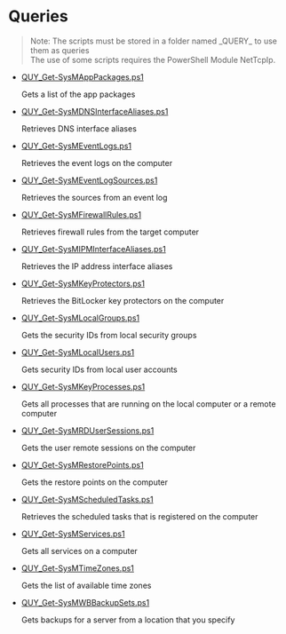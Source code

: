 # Queries

> Note: The scripts must be stored in a folder named \_QUERY_ to use them as queries
<br>The use of some scripts requires the PowerShell Module NetTcpIp.

+ [QUY_Get-SysMAppPackages.ps1](./QUY_Get-SysMAppPackages.ps1)

  Gets a list of the app packages
  
+ [QUY_Get-SysMDNSInterfaceAliases.ps1](./QUY_Get-SysMDNSInterfaceAliases.ps1)

  Retrieves DNS interface aliases

+ [QUY_Get-SysMEventLogs.ps1](./QUY_Get-SysMEventLogs.ps1)

  Retrieves the event logs on the computer

+ [QUY_Get-SysMEventLogSources.ps1](./QUY_Get-SysMEventLogSources.ps1)

  Retrieves the sources from an event log

+ [QUY_Get-SysMFirewallRules.ps1](./QUY_Get-SysMFirewallRules.ps1)

  Retrieves firewall rules from the target computer

+ [QUY_Get-SysMIPMInterfaceAliases.ps1](./QUY_Get-SysMIPMInterfaceAliases.ps1)

  Retrieves the IP address interface aliases  

+ [QUY_Get-SysMKeyProtectors.ps1](./QUY_Get-SysMKeyProtectors.ps1)

  Retrieves the BitLocker key protectors on the computer

+ [QUY_Get-SysMLocalGroups.ps1](.QUY_Get-SysMLocalGroups.ps1)

  Gets the security IDs from local security groups

+ [QUY_Get-SysMLocalUsers.ps1](./QUY_Get-SysMLocalUsers.ps1)

  Gets security IDs from local user accounts

+ [QUY_Get-SysMKeyProcesses.ps1](./QUY_Get-SysMKeyProcesses.ps1)

  Gets all processes that are running on the local computer or a remote computer

+ [QUY_Get-SysMRDUserSessions.ps1](./QUY_Get-SysMRDUserSessions.ps1)

  Gets the user remote sessions on the computer

+ [QUY_Get-SysMRestorePoints.ps1](./QUY_Get-SysMRestorePoints.ps1)

  Gets the restore points on the computer

+ [QUY_Get-SysMScheduledTasks.ps1](./QUY_Get-SysMScheduledTasks.ps1)

  Retrieves the scheduled tasks that is registered on the computer

+ [QUY_Get-SysMServices.ps1](./QUY_Get-SysMServices.ps1)

  Gets all services on a computer

+ [QUY_Get-SysMTimeZones.ps1](./QUY_Get-SysMTimeZones.ps1)

  Gets the list of available time zones

+ [QUY_Get-SysMWBBackupSets.ps1](./QUY_Get-SysMWBBackupSets.ps1)

  Gets backups for a server from a location that you specify